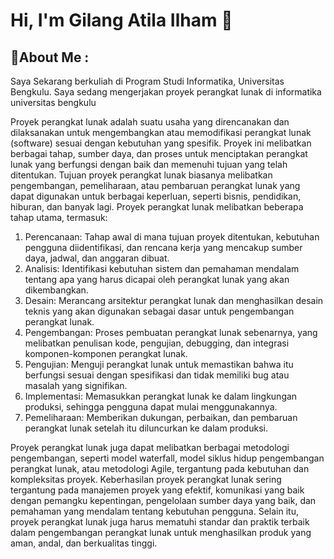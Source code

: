 # Hi, I'm Gilang Atila Ilham 👋
## 💫About Me :
Saya Sekarang berkuliah di Program Studi Informatika, Universitas Bengkulu.
Saya sedang mengerjakan proyek perangkat lunak di informatika universitas bengkulu

Proyek perangkat lunak adalah suatu usaha yang direncanakan dan dilaksanakan untuk mengembangkan atau memodifikasi perangkat lunak (software) sesuai dengan kebutuhan yang spesifik. Proyek ini melibatkan berbagai tahap, sumber daya, dan proses untuk menciptakan perangkat lunak yang berfungsi dengan baik dan memenuhi tujuan yang telah ditentukan. Tujuan proyek perangkat lunak biasanya melibatkan pengembangan, pemeliharaan, atau pembaruan perangkat lunak yang dapat digunakan untuk berbagai keperluan, seperti bisnis, pendidikan, hiburan, dan banyak lagi. Proyek perangkat lunak melibatkan beberapa tahap utama, termasuk:
1. Perencanaan: Tahap awal di mana tujuan proyek ditentukan, kebutuhan pengguna diidentifikasi, dan rencana kerja yang mencakup sumber daya, jadwal, dan anggaran dibuat.
2. Analisis: Identifikasi kebutuhan sistem dan pemahaman mendalam tentang apa yang harus dicapai oleh perangkat lunak yang akan dikembangkan.
3. Desain: Merancang arsitektur perangkat lunak dan menghasilkan desain teknis yang akan digunakan sebagai dasar untuk pengembangan perangkat lunak.
4. Pengembangan: Proses pembuatan perangkat lunak sebenarnya, yang melibatkan penulisan kode, pengujian, debugging, dan integrasi komponen-komponen perangkat lunak.
5. Pengujian: Menguji perangkat lunak untuk memastikan bahwa itu berfungsi sesuai dengan spesifikasi dan tidak memiliki bug atau masalah yang signifikan.
6. Implementasi: Memasukkan perangkat lunak ke dalam lingkungan produksi, sehingga pengguna dapat mulai menggunakannya.
7. Pemeliharaan: Memberikan dukungan, perbaikan, dan pembaruan perangkat lunak setelah itu diluncurkan ke dalam produksi.
   
Proyek perangkat lunak juga dapat melibatkan berbagai metodologi pengembangan, seperti model waterfall, model siklus hidup pengembangan perangkat lunak, atau metodologi Agile, tergantung pada kebutuhan dan kompleksitas proyek. Keberhasilan proyek perangkat lunak sering tergantung pada manajemen proyek yang efektif, komunikasi yang baik dengan pemangku kepentingan, pengelolaan sumber daya yang baik, dan pemahaman yang mendalam tentang kebutuhan pengguna. Selain itu, proyek perangkat lunak juga harus mematuhi standar dan praktik terbaik dalam pengembangan perangkat lunak untuk menghasilkan produk yang aman, andal, dan berkualitas tinggi.
